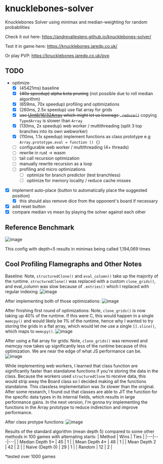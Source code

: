 # knucklebones-solver
Knucklebones Solver using minimax and median-weighting for random probabilities

Check it out here: https://andrevallestero.github.io/knucklebones-solver/

Test it in game here: https://knucklebones.jaredp.co.uk/

Or play PVP: https://knucklebones.jaredp.co.uk/pvp

## TODO
- optimize
  - [x] (45421ms) baseline
  - [x] ~~{40x speedup} alpha beta pruning~~ (not possible due to roll median algorithm)
  - [x] (659ms, 70x speedup) profiling and optimizations 
  - [x] (260ms, 2.5x speedup) use flat array for grids
  - [x] ~~use [Uint8/16/32Array](https://developer.mozilla.org/en-US/docs/Web/JavaScript/Typed_arrays) which might let us leverage `.reduce()`~~ copying `TypedArray` is slower than `Array`
  - [x] (130ms, 2x speedup) web worker / multithreading (split 3 top branches into its own webworker)
  - [x] (110ms, 1.1x speedup) implement functions as class prototype e.g `Array.prototype.eval = function () {}`
  - [ ] configurable web worker / multithreading (4+ threads)
  - [ ] rewrite in rust -> wasm
  - [ ] tail call recursion optimization
  - [ ] manually rewrite recursion as a loop
  - [ ] profiling and micro optimizations
    - [ ] optimize for branch predictor (test branchless)
    - [ ] optimize for memory locality / reduce cache misses
- [x] implement auto-place (button to automatically place the suggested position)
  - [x] this should also remove dice from the opponent's board if necessary
- [x] add reset button
- [x] compare median vs mean by playing the solver against each other

## Reference Benchmark

![image](https://user-images.githubusercontent.com/39736205/199863284-35712a55-cf26-4e6b-b2d6-967e1b02b5c3.png)

This config with depth=5 results in minimax being called 1,194,069 times

## Cool Profiling Flamegraphs and Other Notes

Baseline: Note, `structuredClone()` and `eval_column()` take up the majority of the runtime. `structuredClone()` was replaced with a custom `clone_grids()`, and eval_column was slow because of `.entries()` which I replaced with regular indexing.
![image](https://user-images.githubusercontent.com/39736205/199864435-0aa6fb2b-db7b-4377-9e4d-13558d8f2fd5.png)

After implementing both of those optimizations:
![image](https://user-images.githubusercontent.com/39736205/199863882-f3516b19-e088-4215-bb9e-696c9ba5fbe6.png)

After finishing first round of optimizations: Note, `clone_grids()` is now taking up 40% of the runtime. If this were C, this would happen in a single `memcpy()` and would likely be 1% of the runtime, hence why I wanted to try storing the grids in a flat array, which would let me use a single `[].slice()`, which maps to `memcpy()`.
![image](https://user-images.githubusercontent.com/39736205/199864034-99848ba2-fd9b-4cbd-bf78-eda8b02043b6.png)

After using a flat array for grids: Note, `clone_grids()` was removed and memcpy now takes up significantly less of the runtime because of this optimization. We are near the edge of what JS performance can be.
![image](https://user-images.githubusercontent.com/39736205/200007470-b7b1c4ad-e7e7-4e9b-9e43-a62fa22823ee.png)

While implementing web workers, I learned that class function are significantly faster than standalone functions if you're storing the data in the class. Because the workers used `structuredClone` to receive data, this would strip away the Board class so I decided making all the functions standalone. This classless implementation was 3x slower than the original. After some research, I found out that classes are able to JIT the function for the specific data types in its internal fields, which results in large performance gains. In the next version, I'm gonna try implementing the functions in the Array prototype to reduce indirection and improve performance.

After class protype functions:
![image](https://user-images.githubusercontent.com/39736205/200122414-b13ef622-a3d9-46e8-a394-74fe1f8a8638.png)

Results of the standard algorithm (mean depth 5) compared to some other methods in 100 games with alternating starts:
| Method | Wins | Ties |
|---|---|---|
| Median Depth 5* | 45 | 1 |
| Mean Depth 4* | 48 | 1 |
| Mean Depth 2 | 42 | 2 |
| Naive (Depth 0) | 29 | 1 |
| Random | 12 | 2 |

*tested over 1000 games

